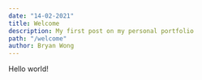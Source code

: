```yaml
---
date: "14-02-2021"
title: Welcome
description: My first post on my personal portfolio
path: "/welcome"
author: Bryan Wong
---
```


Hello world!